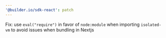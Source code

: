 ```yaml
---
'@builder.io/sdk-react': patch
---
```


Fix: use `eval("require")` in favor of `node:module` when importing `isolated-vm` to avoid issues when bundling in Nextjs
